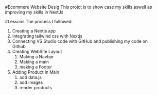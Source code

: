 #Ecommere Website Desig
This projct is to show case my skills aswell as improving my skills in NextJs

#Lessons
The process I followed:
1. Creating a Nextjs app
2. Integrating tailwind css with Nextjs
3. Connecting VS Studio code with GitHub and publishing my code on Github
4. Creating WebSite Layout
    1.  Making a Navbar
    2.  Making a main 
    3.  making a Footer
5. Adding Product in Main
    1.  add data.js
    2.  add images
    3.  render products
    

